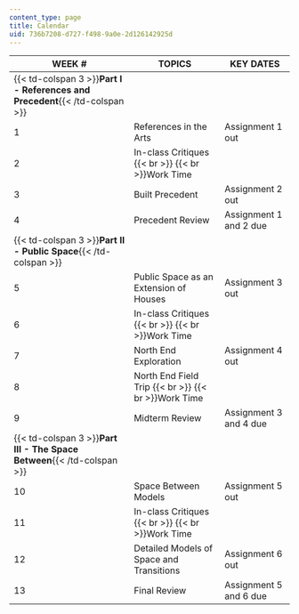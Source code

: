 ```yaml
---
content_type: page
title: Calendar
uid: 736b7208-d727-f498-9a0e-2d126142925d
---
```


| WEEK # | TOPICS | KEY DATES |
| --- | --- | --- |
| {{< td-colspan 3 >}}**Part I - References and Precedent**{{< /td-colspan >}} |||
| 1 | References in the Arts | Assignment 1 out |
| 2 | In-class Critiques  {{< br >}}  {{< br >}}Work Time |  |
| 3 | Built Precedent | Assignment 2 out |
| 4 | Precedent Review | Assignment 1 and 2 due |
| {{< td-colspan 3 >}}**Part II - Public Space**{{< /td-colspan >}} |||
| 5 | Public Space as an Extension of Houses | Assignment 3 out |
| 6 | In-class Critiques  {{< br >}}  {{< br >}}Work Time |  |
| 7 | North End Exploration | Assignment 4 out |
| 8 | North End Field Trip  {{< br >}}  {{< br >}}Work Time |  |
| 9 | Midterm Review | Assignment 3 and 4 due |
| {{< td-colspan 3 >}}**Part III - The Space Between**{{< /td-colspan >}} |||
| 10 | Space Between Models | Assignment 5 out |
| 11 | In-class Critiques  {{< br >}}  {{< br >}}Work Time |  |
| 12 | Detailed Models of Space and Transitions | Assignment 6 out |
| 13 | Final Review | Assignment 5 and 6 due